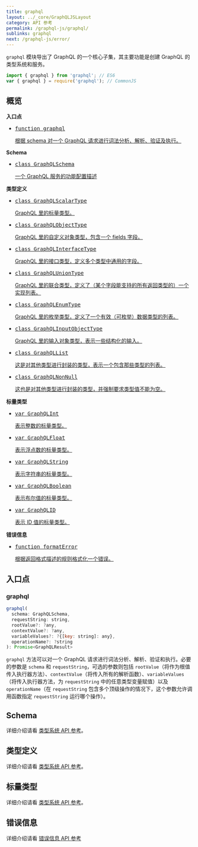 ```yaml
---
title: graphql
layout: ../_core/GraphQLJSLayout
category: API 参考
permalink: /graphql-js/graphql/
sublinks: graphql
next: /graphql-js/error/
---
```

`graphql` 模块导出了 GraphQL 的一个核心子集，其主要功能是创建 GraphQL 的类型系统和服务。

```js
import { graphql } from 'graphql'; // ES6
var { graphql } = require('graphql'); // CommonJS
```

## 概览

**入口点**

<ul class="apiIndex">
  <li>
    <a href="#graphql">
      <pre>function graphql</pre>
      根据 schema 对一个 GraphQL 请求进行词法分析、解析、验证及执行。
    </a>
  </li>
</ul>

**Schema**

<ul class="apiIndex">
  <li>
    <a href="../type/#graphqlschema">
      <pre>class GraphQLSchema</pre>
      一个 GraphQL 服务的功能配置描述
    </a>
  </li>
</ul>

**类型定义**

<ul class="apiIndex">
  <li>
    <a href="../type/#graphqlscalartype">
      <pre>class GraphQLScalarType</pre>
      GraphQL 里的标量类型。
    </a>
  </li>
  <li>
    <a href="../type/#graphqlobjecttype">
      <pre>class GraphQLObjectType</pre>
      GraphQL 里的自定义对象类型，包含一个 fields 字段。
    </a>
  </li>
  <li>
    <a href="../type/#graphqlinterfacetype">
      <pre>class GraphQLInterfaceType</pre>
      GraphQL 里的接口类型，定义多个类型中通用的字段。
    </a>
  </li>
  <li>
    <a href="../type/#graphqluniontype">
      <pre>class GraphQLUnionType</pre>
      GraphQL 里的联合类型，定义了（某个字段能支持的所有返回类型的）一个实现列表。
    </a>
  </li>
  <li>
    <a href="../type/#graphqlenumtype">
      <pre>class GraphQLEnumType</pre>
      GraphQL 里的枚举类型，定义了一个有效（可枚举）数据类型的列表。
    </a>
  </li>
  <li>
    <a href="../type/#graphqlinputobjecttype">
      <pre>class GraphQLInputObjectType</pre>
      GraphQL 里的输入对象类型，表示一些结构化的输入。
    </a>
  </li>
  <li>
    <a href="../type/#graphqllist">
      <pre>class GraphQLList</pre>
      这是对其他类型进行封装的类型，表示一个包含那些类型的列表。
    </a>
  </li>
  <li>
    <a href="../type/#graphqlnonnull">
      <pre>class GraphQLNonNull</pre>
      这也是对其他类型进行封装的类型，并强制要求类型值不能为空。
    </a>
  </li>
</ul>

**标量类型**

<ul class="apiIndex">
  <li>
    <a href="../type/#graphqlint">
      <pre>var GraphQLInt</pre>
      表示整数的标量类型。
    </a>
  </li>
  <li>
    <a href="../type/#graphqlfloat">
      <pre>var GraphQLFloat</pre>
      表示浮点数的标量类型。
    </a>
  </li>
  <li>
    <a href="../type/#graphqlstring">
      <pre>var GraphQLString</pre>
      表示字符串的标量类型。
    </a>
  </li>
  <li>
    <a href="../type/#graphqlboolean">
      <pre>var GraphQLBoolean</pre>
      表示布尔值的标量类型。
    </a>
  </li>
  <li>
    <a href="../type/#graphqlid">
      <pre>var GraphQLID</pre>
      表示 ID 值的标量类型。
    </a>
  </li>
</ul>

**错误信息**

<ul class="apiIndex">
  <li>
    <a href="../error/#formaterror">
      <pre>function formatError</pre>
      根据返回格式描述的规则格式化一个错误。
    </a>
  </li>
</ul>

## 入口点

### graphql

```js
graphql(
  schema: GraphQLSchema,
  requestString: string,
  rootValue?: ?any,
  contextValue?: ?any,
  variableValues?: ?{[key: string]: any},
  operationName?: ?string
): Promise<GraphQLResult>
```

`graphql` 方法可以对一个 GraphQL 请求进行词法分析、解析、验证和执行。必要的参数是 `schema` 和 `requestString`，可选的参数则包括 `rootValue`（将作为根值传入执行器方法）、`contextValue`（将传入所有的解析函数）、`variableValues`（将传入执行器方法，为 `requestString` 中的任意类型变量赋值）以及 `operationName`（在 `requestString` 包含多个顶级操作的情况下，这个参数允许调用函数指定 `requestString` 运行哪个操作）。

## Schema

详细介绍请看 [类型系统 API 参考](../type#schema)。

## 类型定义

详细介绍请看 [类型系统 API 参考](../type#definitions)。

## 标量类型

详细介绍请看 [类型系统 API 参考](../type#scalars)。

## 错误信息

详细介绍请看 [错误信息 API 参考](../error)
